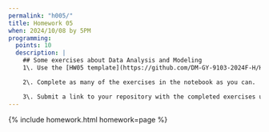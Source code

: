 ```yaml
---
permalink: "h005/"
title: Homework 05
when: 2024/10/08 by 5PM
programming:
  points: 10
  description: |
    ## Some exercises about Data Analysis and Modeling
    1\. Use the [HW05 template](https://github.com/DM-GY-9103-2024F-H/HW05) to start a repository in your organization's GitHub space. It should be named HW05. Open the notebook file using GitHub Codespaces to continue the exercises.

    2\. Complete as many of the exercises in the notebook as you can.

    3\. Submit a link to your repository with the completed exercises using [Brightspace](https://brightspace.nyu.edu/).
---
```

{% include homework.html homework=page %}
